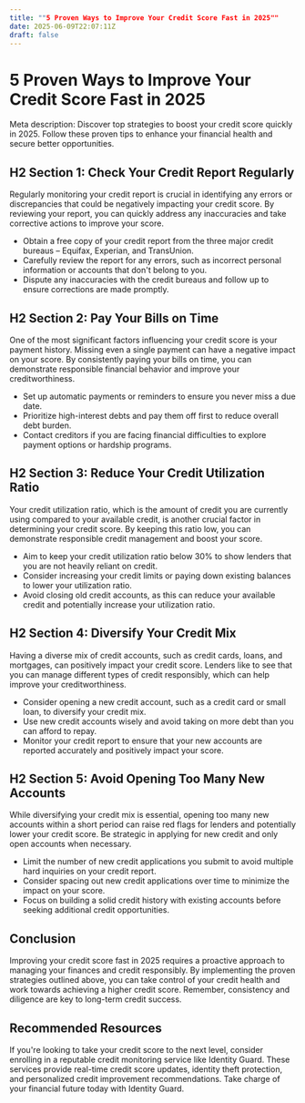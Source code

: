 ```yaml
---
title: ""5 Proven Ways to Improve Your Credit Score Fast in 2025""
date: 2025-06-09T22:07:11Z
draft: false
---
```


# 5 Proven Ways to Improve Your Credit Score Fast in 2025

Meta description: Discover top strategies to boost your credit score quickly in 2025. Follow these proven tips to enhance your financial health and secure better opportunities.

## H2 Section 1: Check Your Credit Report Regularly

Regularly monitoring your credit report is crucial in identifying any errors or discrepancies that could be negatively impacting your credit score. By reviewing your report, you can quickly address any inaccuracies and take corrective actions to improve your score.

- Obtain a free copy of your credit report from the three major credit bureaus – Equifax, Experian, and TransUnion.
- Carefully review the report for any errors, such as incorrect personal information or accounts that don't belong to you.
- Dispute any inaccuracies with the credit bureaus and follow up to ensure corrections are made promptly.

## H2 Section 2: Pay Your Bills on Time

One of the most significant factors influencing your credit score is your payment history. Missing even a single payment can have a negative impact on your score. By consistently paying your bills on time, you can demonstrate responsible financial behavior and improve your creditworthiness.

- Set up automatic payments or reminders to ensure you never miss a due date.
- Prioritize high-interest debts and pay them off first to reduce overall debt burden.
- Contact creditors if you are facing financial difficulties to explore payment options or hardship programs.

## H2 Section 3: Reduce Your Credit Utilization Ratio

Your credit utilization ratio, which is the amount of credit you are currently using compared to your available credit, is another crucial factor in determining your credit score. By keeping this ratio low, you can demonstrate responsible credit management and boost your score.

- Aim to keep your credit utilization ratio below 30% to show lenders that you are not heavily reliant on credit.
- Consider increasing your credit limits or paying down existing balances to lower your utilization ratio.
- Avoid closing old credit accounts, as this can reduce your available credit and potentially increase your utilization ratio.

## H2 Section 4: Diversify Your Credit Mix

Having a diverse mix of credit accounts, such as credit cards, loans, and mortgages, can positively impact your credit score. Lenders like to see that you can manage different types of credit responsibly, which can help improve your creditworthiness.

- Consider opening a new credit account, such as a credit card or small loan, to diversify your credit mix.
- Use new credit accounts wisely and avoid taking on more debt than you can afford to repay.
- Monitor your credit report to ensure that your new accounts are reported accurately and positively impact your score.

## H2 Section 5: Avoid Opening Too Many New Accounts

While diversifying your credit mix is essential, opening too many new accounts within a short period can raise red flags for lenders and potentially lower your credit score. Be strategic in applying for new credit and only open accounts when necessary.

- Limit the number of new credit applications you submit to avoid multiple hard inquiries on your credit report.
- Consider spacing out new credit applications over time to minimize the impact on your score.
- Focus on building a solid credit history with existing accounts before seeking additional credit opportunities.

## Conclusion

Improving your credit score fast in 2025 requires a proactive approach to managing your finances and credit responsibly. By implementing the proven strategies outlined above, you can take control of your credit health and work towards achieving a higher credit score. Remember, consistency and diligence are key to long-term credit success.

## Recommended Resources

If you're looking to take your credit score to the next level, consider enrolling in a reputable credit monitoring service like Identity Guard. These services provide real-time credit score updates, identity theft protection, and personalized credit improvement recommendations. Take charge of your financial future today with Identity Guard.